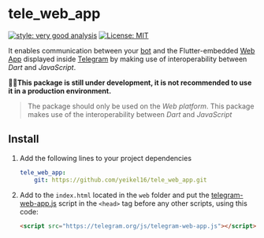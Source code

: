 # tele_web_app

[![style: very good analysis][very_good_analysis_badge]][very_good_analysis_link]
[![License: MIT][license_badge]][license_link]

It enables communication between your [bot][bot_link] and the Flutter-embedded [Web App][web_app_link] displayed inside [Telegram][telegram_link] by making use of interoperability between *Dart* and *JavaScript*.

 🚧🚩**This package is still under development, it is not recommended to use it in a production environment.**
> The package should only be used on the *Web platform*. This package makes use of the interoperability between *Dart* and *JavaScript*

## Install

1. Add the following lines to your project dependencies

    ```yaml
    tele_web_app:
        git: https://github.com/yeikel16/tele_web_app.git
    ```

1. Add to the `index.html` located in the `web` folder and put the [telegram-web-app.js][script_link] script in the `<head>` tag before any other scripts, using this code:

    ```html
    <script src="https://telegram.org/js/telegram-web-app.js"></script>
    ```

[script_link]: https://core.telegram.org/bots/webapps
[web_app_link]: https://core.telegram.org/bots/webapps
[telegram_link]: https://telegram.org
[bot_link]: https://core.telegram.org/bots
[license_badge]: https://img.shields.io/badge/license-MIT-blue.svg
[license_link]: https://opensource.org/licenses/MIT
[very_good_analysis_badge]: https://img.shields.io/badge/style-very_good_analysis-B22C89.svg
[very_good_analysis_link]: https://pub.dev/packages/very_good_analysis
